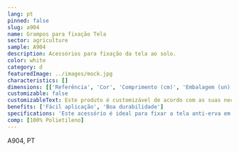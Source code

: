 ```yaml
---
lang: pt
pinned: false
slug: a904
name: Grampos para fixação Tela
sector: agriculture
sample: A904
description: Acessórios para fixação da tela ao solo.
color: white
category: d
featuredImage: ../images/mock.jpg
characteristics: []
dimensions: [['Referência', 'Cor', 'Comprimento (cm)', 'Embalagem (un)'], ['Grampo', 'Preto', '20', '400']]
customizable: false
customizableText: Este produto é customizável de acordo com as suas necessidades. Contacte-nos para mais informações.
benefits: ['Fácil aplicação', 'Boa durabilidade']
specifications: 'Este acessório é ideal para fixar a tela anti-erva em solos mais compactos, permitindo assim uma melhor instalação da tela.'
comp: [100% Polietileno]
---
```


A904, PT
